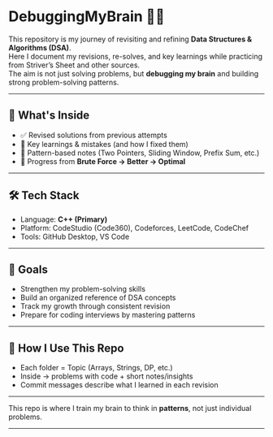 # DebuggingMyBrain 🧠🐞

This repository is my journey of revisiting and refining **Data Structures & Algorithms (DSA)**.  
Here I document my revisions, re-solves, and key learnings while practicing from Striver’s Sheet and other sources.  
The aim is not just solving problems, but **debugging my brain** and building strong problem-solving patterns.  

---

## 📌 What's Inside
- ✅ Revised solutions from previous attempts  
- 📘 Key learnings & mistakes (and how I fixed them)  
- 🔑 Pattern-based notes (Two Pointers, Sliding Window, Prefix Sum, etc.)  
- 🚀 Progress from **Brute Force → Better → Optimal**  

---

## 🛠️ Tech Stack
- Language: **C++ (Primary)**  
- Platform: CodeStudio (Code360), Codeforces, LeetCode, CodeChef  
- Tools: GitHub Desktop, VS Code  

---

## 🎯 Goals
- Strengthen my problem-solving skills  
- Build an organized reference of DSA concepts  
- Track my growth through consistent revision  
- Prepare for coding interviews by mastering patterns  

---

## 📅 How I Use This Repo
- Each folder = Topic (Arrays, Strings, DP, etc.)  
- Inside → problems with code + short notes/insights  
- Commit messages describe what I learned in each revision  

---

This repo is where I train my brain to think in **patterns**, not just individual problems.  

---
